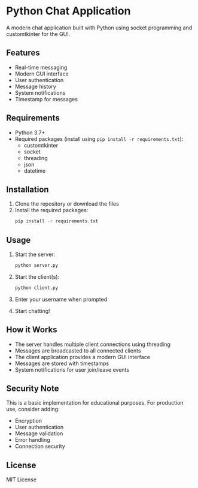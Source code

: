 # Python Chat Application

A modern chat application built with Python using socket programming and customtkinter for the GUI.

## Features

- Real-time messaging
- Modern GUI interface
- User authentication
- Message history
- System notifications
- Timestamp for messages

## Requirements

- Python 3.7+
- Required packages (install using `pip install -r requirements.txt`):
  - customtkinter
  - socket
  - threading
  - json
  - datetime

## Installation

1. Clone the repository or download the files
2. Install the required packages:
   ```bash
   pip install -r requirements.txt
   ```

## Usage

1. Start the server:
   ```bash
   python server.py
   ```

2. Start the client(s):
   ```bash
   python client.py
   ```

3. Enter your username when prompted
4. Start chatting!

## How it Works

- The server handles multiple client connections using threading
- Messages are broadcasted to all connected clients
- The client application provides a modern GUI interface
- Messages are stored with timestamps
- System notifications for user join/leave events

## Security Note

This is a basic implementation for educational purposes. For production use, consider adding:
- Encryption
- User authentication
- Message validation
- Error handling
- Connection security

## License

MIT License 